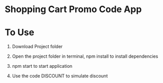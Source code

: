 # Shopping Cart Promo Code App

# To Use

1. Download Project folder

2. Open the project folder in terminal,
   npm install to install dependencies

3. npm start to start application

4. Use the code DISCOUNT to simulate discount
